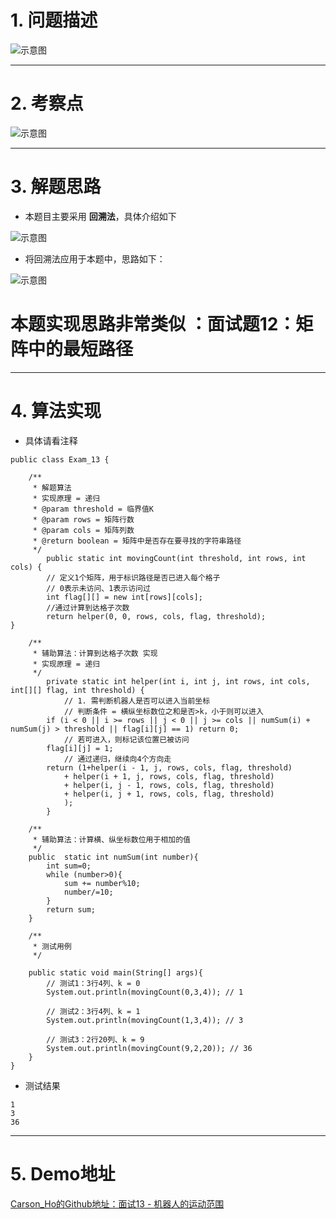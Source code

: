 # 1. 问题描述
![示意图](http://upload-images.jianshu.io/upload_images/944365-6fbd5d5cc1590fd0.png?imageMogr2/auto-orient/strip%7CimageView2/2/w/1240)

***
# 2. 考察点
![示意图](http://upload-images.jianshu.io/upload_images/944365-f2ffeeebe6493927.png?imageMogr2/auto-orient/strip%7CimageView2/2/w/1240)

***
# 3. 解题思路
- 本题目主要采用 **回溯法**，具体介绍如下

![示意图](http://upload-images.jianshu.io/upload_images/944365-49f16a3ce02c2e02.png?imageMogr2/auto-orient/strip%7CimageView2/2/w/1240)

- 将回溯法应用于本题中，思路如下：

![示意图](http://upload-images.jianshu.io/upload_images/944365-2f6e8c4da3f66e0a.png?imageMogr2/auto-orient/strip%7CimageView2/2/w/1240)

# 本题实现思路非常类似 ：面试题12：矩阵中的最短路径

***

# 4. 算法实现
- 具体请看注释

```
public class Exam_13 {

    /**
     * 解题算法
     * 实现原理 = 递归
     * @param threshold = 临界值K
     * @param rows = 矩阵行数
     * @param cols = 矩阵列数
     * @return boolean = 矩阵中是否存在要寻找的字符串路径
     */
        public static int movingCount(int threshold, int rows, int cols) {
        // 定义1个矩阵，用于标识路径是否已进入每个格子
        // 0表示未访问、1表示访问过
        int flag[][] = new int[rows][cols];
        //通过计算到达格子次数
        return helper(0, 0, rows, cols, flag, threshold);
}

    /**
     * 辅助算法：计算到达格子次数 实现
     * 实现原理 = 递归
     */
        private static int helper(int i, int j, int rows, int cols, int[][] flag, int threshold) {
            // 1. 需判断机器人是否可以进入当前坐标
            // 判断条件 = 横纵坐标数位之和是否>k，小于则可以进入
        if (i < 0 || i >= rows || j < 0 || j >= cols || numSum(i) + numSum(j) > threshold || flag[i][j] == 1) return 0;
            // 若可进入，则标记该位置已被访问
        flag[i][j] = 1;
            // 通过递归，继续向4个方向走
        return (1+helper(i - 1, j, rows, cols, flag, threshold)
            + helper(i + 1, j, rows, cols, flag, threshold)
            + helper(i, j - 1, rows, cols, flag, threshold)
            + helper(i, j + 1, rows, cols, flag, threshold)
            );
        }

    /**
     * 辅助算法：计算横、纵坐标数位用于相加的值
     */
    public  static int numSum(int number){
        int sum=0;
        while (number>0){
            sum += number%10;
            number/=10;
        }
        return sum;
    }

    /**
     * 测试用例
     */

    public static void main(String[] args){
        // 测试1：3行4列、k = 0
        System.out.println(movingCount(0,3,4)); // 1

        // 测试2：3行4列、k = 1
        System.out.println(movingCount(1,3,4)); // 3

        // 测试3：2行20列、k = 9
        System.out.println(movingCount(9,2,20)); // 36
    }
}
```

- 测试结果

```
1
3
36
```

***
# 5. Demo地址
[Carson_Ho的Github地址：面试13 - 机器人的运动范围](https://github.com/Carson-Ho/AlgorithmLearning)